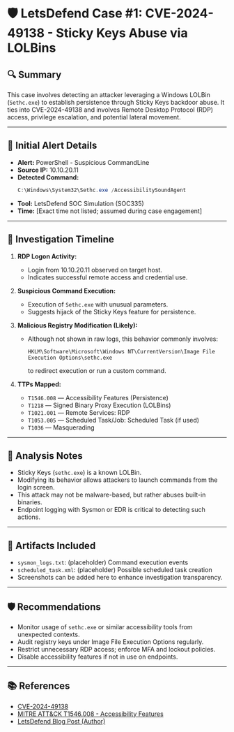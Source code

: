 # 🛡️ LetsDefend Case #1: CVE-2024-49138 - Sticky Keys Abuse via LOLBins

## 🔍 Summary

This case involves detecting an attacker leveraging a Windows LOLBin (`Sethc.exe`) to establish persistence through Sticky Keys backdoor abuse. It ties into CVE-2024-49138 and involves Remote Desktop Protocol (RDP) access, privilege escalation, and potential lateral movement.

---

## 🚨 Initial Alert Details

- **Alert:** PowerShell - Suspicious CommandLine
- **Source IP:** 10.10.20.11
- **Detected Command:**
  ```powershell
  C:\Windows\System32\Sethc.exe /AccessibilitySoundAgent
  ```
- **Tool:** LetsDefend SOC Simulation (SOC335)
- **Time:** [Exact time not listed; assumed during case engagement]

---

## 🧪 Investigation Timeline

1. **RDP Logon Activity:**
   - Login from 10.10.20.11 observed on target host.
   - Indicates successful remote access and credential use.

2. **Suspicious Command Execution:**
   - Execution of `Sethc.exe` with unusual parameters.
   - Suggests hijack of the Sticky Keys feature for persistence.

3. **Malicious Registry Modification (Likely):**
   - Although not shown in raw logs, this behavior commonly involves:
     ```
     HKLM\Software\Microsoft\Windows NT\CurrentVersion\Image File Execution Options\sethc.exe
     ```
     to redirect execution or run a custom command.

4. **TTPs Mapped:**
   - `T1546.008` — Accessibility Features (Persistence)
   - `T1218` — Signed Binary Proxy Execution (LOLBins)
   - `T1021.001` — Remote Services: RDP
   - `T1053.005` — Scheduled Task/Job: Scheduled Task (if used)
   - `T1036` — Masquerading

---

## 🧠 Analysis Notes

- Sticky Keys (`sethc.exe`) is a known LOLBin.
- Modifying its behavior allows attackers to launch commands from the login screen.
- This attack may not be malware-based, but rather abuses built-in binaries.
- Endpoint logging with Sysmon or EDR is critical to detecting such actions.

---

## 🧰 Artifacts Included

- `sysmon_logs.txt`: (placeholder) Command execution events
- `scheduled_task.xml`: (placeholder) Possible scheduled task creation
- Screenshots can be added here to enhance investigation transparency.

---

## 🛡️ Recommendations

- Monitor usage of `sethc.exe` or similar accessibility tools from unexpected contexts.
- Audit registry keys under Image File Execution Options regularly.
- Restrict unnecessary RDP access; enforce MFA and lockout policies.
- Disable accessibility features if not in use on endpoints.

---

## 📚 References

- [CVE-2024-49138](https://cve.mitre.org/cgi-bin/cvename.cgi?name=CVE-2024-49138)
- [MITRE ATT&CK T1546.008 - Accessibility Features](https://attack.mitre.org/techniques/T1546/008/)
- [LetsDefend Blog Post (Author)](https://myitjourney12.wordpress.com/2025/04/15/letsdefend-case-1-soc335-cve-2024-49138-exploitation-detected-lolbin-and-rce/)
